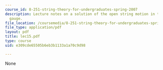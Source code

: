 ```yaml
---
course_id: 8-251-string-theory-for-undergraduates-spring-2007
description: Lecture notes on a solution of the open string motion in the light-cone
  gauge.
file_location: /coursemedia/8-251-string-theory-for-undergraduates-spring-2007/e309cde65505b6eb3b1133a1a70c9d98_lec15.pdf
file_type: application/pdf
layout: pdf
title: lec15.pdf
type: course
uid: e309cde65505b6eb3b1133a1a70c9d98

---
```

None